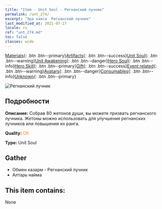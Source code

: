 ```yaml
---
title: "Item - Unit Soul - Регнанский лучник"
permalink: /unt_274/
excerpt: "Эра хаоса  Регнанский лучник"
last_modified_at: 2021-07-27
locale: ru
ref: "unt_274.md"
toc: false
classes: wide
---
```

 [Materials](/ItemsRU/){: .btn .btn--primary}[Artifacts](/ItemsRU/Artifacts/){: .btn .btn--success}[Unit Soul](/ItemsRU/UnitSoul/){: .btn .btn--warning}[Unit Awakening](/ItemsRU/UnitAwakening/){: .btn .btn--danger}[Hero Soul](/ItemsRU/HeroSoul/){: .btn .btn--info}[Hero Skill](/ItemsRU/HeroSkill/){: .btn .btn--primary}[Gift](/ItemsRU/Gift/){: .btn .btn--success}[Event related](/ItemsRU/Events/){: .btn .btn--warning}[Avatars](/ItemsRU/Avatars/){: .btn .btn--danger}[Consumables](/ItemsRU/Consumables/){: .btn .btn--info}[Unknown](/ItemsRU/Unknown/){: .btn .btn--primary}

 ![Регнанский лучник](/images/u/ti_ruigenanushou.jpg)

## Подробности
 **Описание:** Собрав 80 жетонов души, вы можете призвать регнанского лучника. Жетоны можно использовать для улучшения регнанских лучников или повышения их ранга.

 **Quality:** <span style="color: #FF8C00">OK</span>

 **Type:** Unit Soul

## Gather

*    Обмен казарм - Регнанский лучник 
*    Алтарь найма 

## This item contains:

  None

